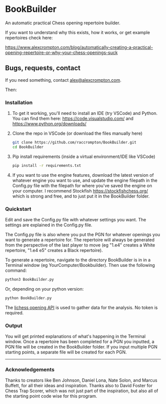 

# BookBuilder
An automatic practical Chess opening repertoire builder.


If you want to understand why this exists, how it works, or get example repertoires check here:

https://www.alexcrompton.com/blog/automatically-creating-a-practical-opening-repertoire-or-why-your-chess-openings-suck


## Bugs, requests, contact
If you need something, contact alex@alexcrompton.com.

Then:

<!-- INSTALLATION -->
### Installation


1. To get it working, you'll need to install an IDE (try VSCode) and Python. You can find them here: https://code.visualstudio.com/ and https://www.python.org/downloads/

2. Clone the repo in VSCode (or download the files manually here)
   ```sh
   git clone https://github.com/raccrompton/BookBuilder.git
   cd BookBuilder
   ```
3. Pip install requirements (inside a virtual environment/IDE like VSCode)
   ```sh
   pip install -r requirements.txt
   ```
4. If you want to use the engine features, download the latest version of whatever engine you want to use, and update the engine filepath in the Config.py file with the filepath for where you've saved the engine on your computer. I recommend Stockfish https://stockfishchess.org/ which is strong and free, and to just put it in the BookBuilder folder.


<!-- QUICKSTART -->
### Quickstart

Edit and save the Config.py file with whatever settings you want. The settings are explained in the Config.py file.

The Config.py file is also where you put the PGN for whatever openings you want to generate a repertoire for. The repertoire will always be generated from the perspective of the last player to move (eg "1.e4" creates a White repertoire, "1.e4 e5" creates a Black repertoire).

To generate a repertoire, navigate to the directory BookBuilder is in in a Terminal window (eg YourComputer/Bookbuilder). Then use the following command:

   ```sh
   python3 BookBuilder.py
   ```
Or, depending on your python version:

   ```sh
   python BookBuilder.py
   ```


The [lichess opening API](https://lichess.org/api) is used to gather data for the analysis. No token is required.



### Output
You will get printed explanations of what's happening in the Terminal window. Once a repertoire has been completed for a PGN you inputted, a PGN file will be created in the BookBuilder folder. If you input multiple PGN starting points, a separate file will be created for each PGN.

---
<!-- ACKNOWLEDGEMENTS -->
### Acknowledgements

Thanks to creators like Ben Johnson, Daniel Lona, Nate Solon, and Marcus Buffett, for all their ideas and inspiration. Thanks also to David Foster for Chess Trap Scorer, which was not just part of the inspiration, but also all of the starting point code wise for this program. 
